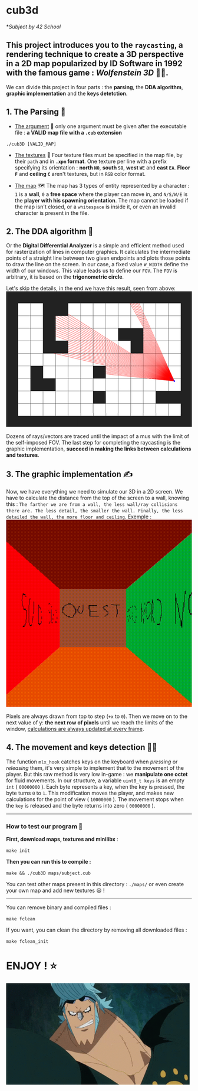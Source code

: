 # cub3d
**Subject by 42 School*


## This project introduces you to the `raycasting`, a rendering technique to create a 3D perspective in a 2D map popularized by ID Software in 1992 with the famous game : *Wolfenstein 3D* 🔫💪.

We can divide this project in four parts : the **parsing**, the **DDA algorithm**, **graphic implementation** and the **keys detetction**.

## 1. The Parsing 🔨
- <ins>The argument</ins> 💭
only one argument must be given after the executable file : **a VALID map file with a `.cub` extension**
```
./cub3D [VALID_MAP]
```

- <ins>The textures</ins> 🎨
Four texture files must be specified in the map file, by their `path` and in **`.xpm` format**. One texture per line with a prefix specifying its orientation : **north `NO`**, **south `SO`**, **west `WE`** and **east `EA`**. **Floor `F`** and **ceiling `C`** aren't textures, but in `RGB` color format.

- <ins>The map</ins> 🗺️
The map has 3 types of entity represented by a character : `1` is a **wall**, `0` a **free space** where the player can move in, and `N/S/W/E` is the **player with his spawning orientation**.
The map cannot be loaded if the map isn't closed, or a `whitespace` is inside it, or even an invalid character is present in the file.

## 2. The DDA algorithm 🧮
Or the **Digital Differential Analyzer** is a simple and efficient method used for rasterization of lines in computer graphics. It calculates the intermediate points of a straight line between two given endpoints and plots those points to draw the line on the screen.
In our case, a fixed value `W_WIDTH` define the width of our windows. This value leads us to define our `FOV`. The `FOV` is arbitrary, it is based on the **trigonometric circle**.

Let's skip the details, in the end we have this result, seen from above:
![](./doc/DDA.jpg)

Dozens of rays/vectors are traced until the impact of a mus with the limit of the self-imposed FOV.
The last step for completing the raycasting is the graphic implementation, **succeed in making the links between calculations and textures**.

## 3. The graphic implementation ✍️
Now, we have everything we need to simulate our 3D in a 2D screen.
We have to calculate the distance from the top of the screen to a wall, knowing this : `The farther we are from a wall, the less wall/ray collisions there are.
The less detail, the smaller the wall.
Finally, the less detailed the wall, the more floor and ceiling`.
Exemple :
![](./doc/raycasting.gif)

Pixels are always drawn from top to step (`+x` to `0`). Then we move on to the next value of y: **the next row of pixels** until we reach the limits of the window, <ins>calculations are always updated at every frame</ins>.

## 4. The movement and keys detection 🚶‍♂️
The function `mlx_hook` catches keys on the keyboard when *pressing* or *releasing* them, it's very simple to implement that to the movement of the player.
But this raw method is very low in-game : we **manipulate one octet** for fluid movements.
In our structure, a variable `uint8_t keys` is an empty `int` ( `00000000` ). Each byte represents a key, when the key is pressed, the byte turns `0` to `1`. This modification moves the player, and makes new calculations for the point of view ( `10000000` ). The movement stops when the `key` is released and the byte returns into zero ( `00000000` ).

---

### How to test our program 👾

**First, download maps, textures and minilibx** :
```
make init
```
**Then you can run this to compile :**
```
make && ./cub3D maps/subject.cub
```
You can test other maps present in this directory : `./maps/` or even create your own map and add new textures 😃 !

---

You can remove binary and compiled files :
```
make fclean
```
If you want, you can clean the directory by removing all downloaded files :
```
make fclean_init
```

# ENJOY ! ⭐️
![](./doc/franjy_thumb_up.gif)
